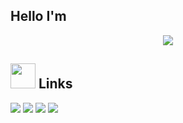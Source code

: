 ## Hello I'm
<div align="center">
<img src="https://github.com/webcipher101/webcipher101/blob/main/thumb.png"/>
</div>

## <img height="40" src="https://raw.githubusercontent.com/innng/innng/master/assets/kyubey.gif"/> Links
[![](https://img.shields.io/badge/-linkedin-0073B1?style=flat-square)](https://www.linkedin.com/in/gaurav-dalal-0434821b5/)
[![](https://img.shields.io/badge/-twitter-1C9CEA?style=flat-square)](https://twitter.com/webcipher101?s=09)
[![](https://img.shields.io/badge/-resume-332B40?style=flat-square)](https://webcipher101.github.io/myportfolio/)
[![](https://img.shields.io/badge/-badges-2D4E00?style=flat-square)](https://www.credly.com/users/gaurav-dalal.20c90a95)



